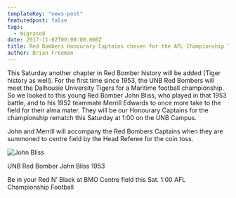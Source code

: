 ```yaml
---
templateKey: "news-post"
featuredpost: false
tags:
  - migrated
date: 2017-11-02T00:00:00.000Z
title: Red Bombers Honourary Captains chosen for the AFL Championship This Sat.
author: Brian Freeman
---
```



This Saturday another chapter in Red Bomber history will be added (Tiger history as well). For the first time since 1953, the UNB Red Bombers will meet the Dalhousie University Tigers for a Maritime football championship. So we looked to this young Red Bomber John Bliss, who played in that 1953 battle, and to his 1952 teammate Merrill Edwards to once more take to the field for their alma mater. They will be our Honourary Captains for the championship rematch this Saturday at 1:00 on the UNB Campus.

John and Merrill will accompany the Red Bombers Captains when they are summoned to centre field by the Head Referee for the coin toss.


![John Bliss](/img/posts/2017-11-02.jpg)

UNB Red Bomber John Bliss 1953

Be in your Red N’ Black at BMO Centre field this Sat. 1:00
AFL Championship Football
